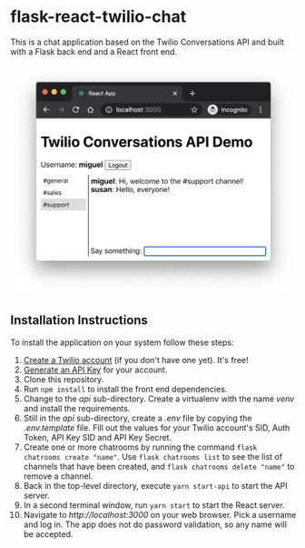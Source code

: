 # flask-react-twilio-chat

This is a chat application based on the Twilio Conversations API and built with a Flask back end and a React front end.

![Chat Screenshot](screenshot.png)

## Installation Instructions

To install the application on your system follow these steps:

1. [Create a Twilio account](https://www.twilio.com/referral/7fB3Je) (if you don't have one yet). It's free!
2. [Generate an API Key](https://www.twilio.com/console/project/api-keys) for your account.
3. Clone this repository.
4. Run `npm install` to install the front end dependencies.
5. Change to the *api* sub-directory. Create a virtualenv with the name *venv* and install the requirements.
6. Still in the *api* sub-directory, create a *.env* file by copying the *.env.template* file. Fill out the values for your Twilio account's SID, Auth Token, API Key SID and API Key Secret.
7. Create one or more chatrooms by running the command `flask chatrooms create "name"`. Use `flask chatrooms list` to see the list of channels that have been created, and `flask chatrooms delete "name"` to remove a channel. 
8. Back in the top-level directory, execute `yarn start-api` to start the API server.
9. In a second terminal window, run `yarn start` to start the React server.
10. Navigate to *http://localhost:3000* on your web browser. Pick a username and log in. The app does not do password validation, so any name will be accepted.
